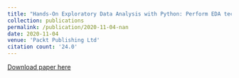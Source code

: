 ```yaml
---
title: "Hands-On Exploratory Data Analysis with Python: Perform EDA techniques to understand, summarize, and investigate your data"
collection: publications
permalink: /publication/2020-11-04-nan
date: 2020-11-04
venue: 'Packt Publishing Ltd'
citation count: '24.0'
---
```

[Download paper here](https://scholar.google.com/citations?view_op=view_citation&hl=en&user=CCckbEUAAAAJ&citation_for_view=CCckbEUAAAAJ:BJbdYPG6LGMC)
